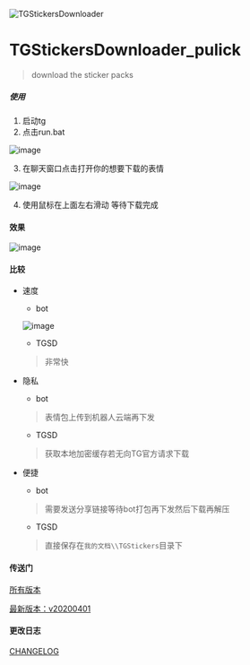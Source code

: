 ![TGStickersDownloader](https://user-images.githubusercontent.com/16742566/77221635-3956c900-6b86-11ea-9ff8-199368753da3.png)


# TGStickersDownloader_pulick
> download the sticker packs



##### 使用
1. 启动tg
2. 点击run.bat

![image](https://user-images.githubusercontent.com/16742566/77187730-e4786b80-6b0f-11ea-9ea2-b2901b1f0728.png)


3. 在聊天窗口点击打开你的想要下载的表情

![image](https://user-images.githubusercontent.com/16742566/77187109-ebeb4500-6b0e-11ea-9bde-0e9b9d5f0362.png)

4. 使用鼠标在上面左右滑动 等待下载完成



#### 效果

![image](https://user-images.githubusercontent.com/16742566/77995945-467e6f80-735f-11ea-9db8-089d7bb9c550.png)


#### 比较
- 速度 
  - bot
  
  ![image](https://user-images.githubusercontent.com/16742566/77227984-1c8ab780-6bbf-11ea-856c-da6967909e95.png)
  
  - TGSD
  > 非常快 
- 隐私
  - bot
  > 表情包上传到机器人云端再下发
  
  - TGSD
  > 获取本地加密缓存若无向TG官方请求下载

- 便捷
  - bot
  > 需要发送分享链接等待bot打包再下发然后下载再解压
  
  - TGSD
  > 直接保存在`我的文档\\TGStickers`目录下


#### 传送门
[所有版本](https://github.com/stonedreamforest/TGStickersDownloader_pulick/releases)

[最新版本：v20200401](https://github.com/stonedreamforest/TGStickersDownloader_pulick/releases/tag/v20200401)


#### 更改日志
[CHANGELOG](https://github.com/stonedreamforest/TGStickersDownloader_pulick/blob/master/CHANGELOG.MD)



